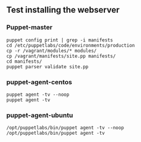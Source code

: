 ## Test installing the webserver

### Puppet-master
```
puppet config print | grep -i manifests
cd /etc/puppetlabs/code/environments/production
cp -r /vagrant/modules/* modules/
cp /vagrant/manifests/site.pp manifests/
cd manifests/
puppet parser validate site.pp
```

### puppet-agent-centos
```
puppet agent -tv --noop
puppet agent -tv
```

### puppet-agent-ubuntu
```
/opt/puppetlabs/bin/puppet agent -tv --noop
/opt/puppetlabs/bin/puppet agent -tv
```